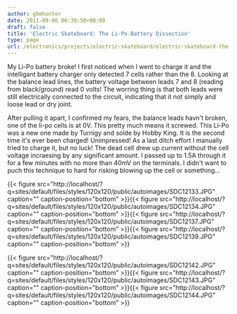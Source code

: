 ```yaml
---
author: gbmhunter
date: 2011-09-06 06:39:50+00:00
draft: false
title: 'Electric Skateboard: The Li-Po Battery Dissection'
type: page
url: /electronics/projects/electric-skateboard/electric-skateboard-the-li-po-battery-dissection
---
```


My Li-Po battery broke! I first noticed when I went to charge it and the intelligant battery charger only detected 7 cells rather than the 8. Looking at the balance lead lines, the battery voltage between leads 7 and 8 (reading from black/ground) read 0 volts! The worring thing is that both leads were still electrically connected to the circuit, indicating that it not simply and loose lead or dry joint.

After pulling it apart, I confirmed my fears, the balance leads havn't broken, one of the li-po cells is at 0V. This pretty much means it screwed. This Li-Po was a new one made by Turnigy and solde by Hobby King. It is the second time it's ever been charged! Unimpressed! As a last ditch effort I manually tried to charge it, but no luck! The dead cell drew up current without the cell voltage incraesing by any significant amount. I passed up to 1.5A through it for a few minutes with no more than 40mV on the terminals. I didn't want to puch this technique to hard for risking blowing up the cell or something...


{{< figure src="http://localhost/?q=sites/default/files/styles/120x120/public/autoimages/SDC12133.JPG" caption="" caption-position="bottom" >}}{{< figure src="http://localhost/?q=sites/default/files/styles/120x120/public/autoimages/SDC12134.JPG" caption="" caption-position="bottom" >}}{{< figure src="http://localhost/?q=sites/default/files/styles/120x120/public/autoimages/SDC12137.JPG" caption="" caption-position="bottom" >}}{{< figure src="http://localhost/?q=sites/default/files/styles/120x120/public/autoimages/SDC12139.JPG" caption="" caption-position="bottom" >}}




{{< figure src="http://localhost/?q=sites/default/files/styles/120x120/public/autoimages/SDC12142.JPG" caption="" caption-position="bottom" >}}{{< figure src="http://localhost/?q=sites/default/files/styles/120x120/public/autoimages/SDC12143.JPG" caption="" caption-position="bottom" >}}{{< figure src="http://localhost/?q=sites/default/files/styles/120x120/public/autoimages/SDC12144.JPG" caption="" caption-position="bottom" >}}
